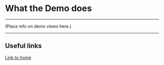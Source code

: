 # What the Demo does

-----

\(Place info on demo views here.\)

-----

## Useful links

[Link to home](index.md)